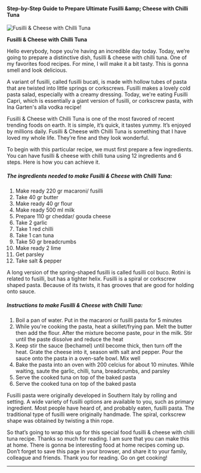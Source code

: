            

#### Step-by-Step Guide to Prepare Ultimate Fusilli &amp;amp; Cheese with Chilli Tuna

![Fusilli &amp; Cheese with Chilli Tuna](https://img-global.cpcdn.com/recipes/75e1e941dab923da/751x532cq70/fusilli-cheese-with-chilli-tuna-recipe-main-photo.jpg)

**Fusilli &amp; Cheese with Chilli Tuna**

Hello everybody, hope you’re having an incredible day today. Today, we’re going to prepare a distinctive dish, fusilli & cheese with chilli tuna. One of my favorites food recipes. For mine, I will make it a bit tasty. This is gonna smell and look delicious.

A variant of fusilli, called fusilli bucati, is made with hollow tubes of pasta that are twisted into little springs or corkscrews. Fusilli makes a lovely cold pasta salad, especially with a creamy dressing. Today, we're eating Fusilli Capri, which is essentially a giant version of fusilli, or corkscrew pasta, with Ina Garten's alla vodka recipe!

Fusilli & Cheese with Chilli Tuna is one of the most favored of recent trending foods on earth. It is simple, it’s quick, it tastes yummy. It’s enjoyed by millions daily. Fusilli & Cheese with Chilli Tuna is something that I have loved my whole life. They’re fine and they look wonderful.

To begin with this particular recipe, we must first prepare a few ingredients. You can have fusilli & cheese with chilli tuna using 12 ingredients and 6 steps. Here is how you can achieve it.

##### The ingredients needed to make Fusilli & Cheese with Chilli Tuna:

1.  Make ready 220 gr macaroni/ fusilli
2.  Take 40 gr butter
3.  Make ready 40 gr flour
4.  Make ready 500 ml milk
5.  Prepare 110 gr cheddar/ gouda cheese
6.  Take 2 garlic
7.  Take 1 red chilli
8.  Take 1 can tuna
9.  Take 50 gr breadcrumbs
10.  Make ready 2 lime
11.  Get parsley
12.  Take salt & pepper

A long version of the spring-shaped fusilli is called fusilli col buco. Rotini is related to fusilli, but has a tighter helix. Fusilli is a spiral or corkscrew shaped pasta. Because of its twists, it has grooves that are good for holding onto sauce.

##### Instructions to make Fusilli & Cheese with Chilli Tuna:

1.  Boil a pan of water. Put in the macaroni or fusilli pasta for 5 minutes
2.  While you're cooking the pasta, heat a skillet/frying pan. Melt the butter then add the flour. After the mixture become paste, pour in the milk. Stir until the paste dissolve and reduce the heat
3.  Keep stir the sauce (bechamel) until become thick, then turn off the heat. Grate the cheese into it, season with salt and pepper. Pour the sauce onto the pasta in a oven-safe bowl. Mix well
4.  Bake the pasta into an oven with 200 celcius for about 10 minutes. While waiting, saute the garlic, chilli, tuna, breadcrumbs, and parsley
5.  Serve the cooked tuna on top of the baked pasta
6.  Serve the cooked tuna on top of the baked pasta

Fusilli pasta were originally developed in Southern Italy by rolling and setting. A wide variety of fusilli options are available to you, such as primary ingredient. Most people have heard of, and probably eaten, fusilli pasta. The traditional type of fusilli were originally handmade. The spiral, corkscrew shape was obtained by twisting a thin rope.

So that’s going to wrap this up for this special food fusilli & cheese with chilli tuna recipe. Thanks so much for reading. I am sure that you can make this at home. There is gonna be interesting food at home recipes coming up. Don’t forget to save this page in your browser, and share it to your family, colleague and friends. Thank you for reading. Go on get cooking!

* * *